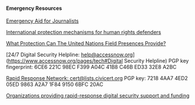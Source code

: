 
#### Emergency Resources

[Emergency Aid for Journalists](http://gijn.org/2014/07/14/new-resource-guide-emergency-assistance/)

[International protection mechanisms for human rights defenders](http://integratedsecuritymanual.org/european-human-rights-system)

[What Protection Can The  United Nations Field Presences Provide?](www.frontlinedefenders.org/files/un_handbook_small.pdf)

[24/7 Digital Security Helpline: help@accessnow.org](https://www.accessnow.org/pages/tech#Digital Security Helpline) PGP key fingerprint: 6CE6 221C 98EC F399 A04C 41B8 C46B ED33 32E8 A2BC

[Rapid Response Network: cert@lists.civicert.org](http://www.rarenet.org/projects/) PGP key: 7218 4AA7 4ED2 05ED 9863 A2A7 1F84 9150 6BFC 20AC

[Organizations providing rapid-response digital security support and funding](https://www.circl.lu/pub/dfak/SecureCommunication/#seeking-and-providing-remote-help)